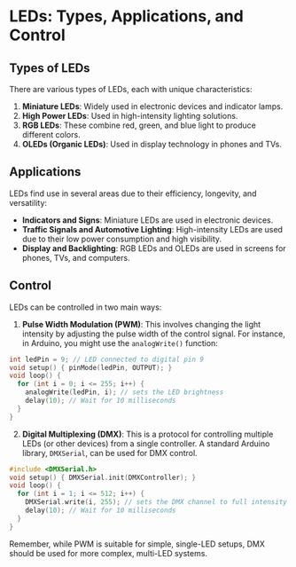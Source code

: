 # LEDs: Types, Applications, and Control

## Types of LEDs

There are various types of LEDs, each with unique characteristics:

1. **Miniature LEDs**: Widely used in electronic devices and indicator lamps.
2. **High Power LEDs**: Used in high-intensity lighting solutions.
3. **RGB LEDs**: These combine red, green, and blue light to produce different colors.
4. **OLEDs (Organic LEDs)**: Used in display technology in phones and TVs.

## Applications

LEDs find use in several areas due to their efficiency, longevity, and versatility:

- **Indicators and Signs**: Miniature LEDs are used in electronic devices.
- **Traffic Signals and Automotive Lighting**: High-intensity LEDs are used due to their low power consumption and high visibility.
- **Display and Backlighting**: RGB LEDs and OLEDs are used in screens for phones, TVs, and computers.

## Control 

LEDs can be controlled in two main ways:

1. **Pulse Width Modulation (PWM)**: This involves changing the light intensity by adjusting the pulse width of the control signal. For instance, in Arduino, you might use the `analogWrite()` function:

```c
int ledPin = 9; // LED connected to digital pin 9
void setup() { pinMode(ledPin, OUTPUT); }
void loop() {
  for (int i = 0; i <= 255; i++) {
    analogWrite(ledPin, i); // sets the LED brightness
    delay(10); // Wait for 10 milliseconds
  }
}
```

2. **Digital Multiplexing (DMX)**: This is a protocol for controlling multiple LEDs (or other devices) from a single controller. A standard Arduino library, `DMXSerial`, can be used for DMX control.

```c
#include <DMXSerial.h>
void setup() { DMXSerial.init(DMXController); }
void loop() {
  for (int i = 1; i <= 512; i++) {
    DMXSerial.write(i, 255); // sets the DMX channel to full intensity
    delay(10); // Wait for 10 milliseconds
  }
}
```

Remember, while PWM is suitable for simple, single-LED setups, DMX should be used for more complex, multi-LED systems.